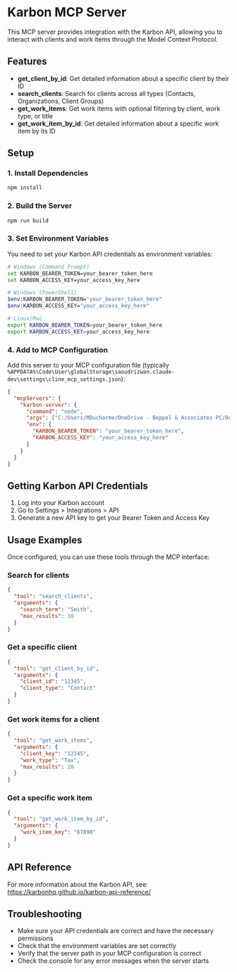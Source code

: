 # Karbon MCP Server

This MCP server provides integration with the Karbon API, allowing you to interact with clients and work items through the Model Context Protocol.

## Features

- **get_client_by_id**: Get detailed information about a specific client by their ID
- **search_clients**: Search for clients across all types (Contacts, Organizations, Client Groups)
- **get_work_items**: Get work items with optional filtering by client, work type, or title
- **get_work_item_by_id**: Get detailed information about a specific work item by its ID

## Setup

### 1. Install Dependencies

```bash
npm install
```

### 2. Build the Server

```bash
npm run build
```

### 3. Set Environment Variables

You need to set your Karbon API credentials as environment variables:

```bash
# Windows (Command Prompt)
set KARBON_BEARER_TOKEN=your_bearer_token_here
set KARBON_ACCESS_KEY=your_access_key_here

# Windows (PowerShell)
$env:KARBON_BEARER_TOKEN="your_bearer_token_here"
$env:KARBON_ACCESS_KEY="your_access_key_here"

# Linux/Mac
export KARBON_BEARER_TOKEN=your_bearer_token_here
export KARBON_ACCESS_KEY=your_access_key_here
```

### 4. Add to MCP Configuration

Add this server to your MCP configuration file (typically `%APPDATA%\Code\User\globalStorage\saoudrizwan.claude-dev\settings\cline_mcp_settings.json`):

```json
{
  "mcpServers": {
    "karbon-server": {
      "command": "node",
      "args": ["C:/Users/MDucharme/OneDrive - Beppel & Associates PC/Documents/Cline/MCP/karbon-server/build/index.js"],
      "env": {
        "KARBON_BEARER_TOKEN": "your_bearer_token_here",
        "KARBON_ACCESS_KEY": "your_access_key_here"
      }
    }
  }
}
```

## Getting Karbon API Credentials

1. Log into your Karbon account
2. Go to Settings > Integrations > API
3. Generate a new API key to get your Bearer Token and Access Key

## Usage Examples

Once configured, you can use these tools through the MCP interface:

### Search for clients
```json
{
  "tool": "search_clients",
  "arguments": {
    "search_term": "Smith",
    "max_results": 10
  }
}
```

### Get a specific client
```json
{
  "tool": "get_client_by_id",
  "arguments": {
    "client_id": "12345",
    "client_type": "Contact"
  }
}
```

### Get work items for a client
```json
{
  "tool": "get_work_items",
  "arguments": {
    "client_key": "12345",
    "work_type": "Tax",
    "max_results": 20
  }
}
```

### Get a specific work item
```json
{
  "tool": "get_work_item_by_id",
  "arguments": {
    "work_item_key": "67890"
  }
}
```

## API Reference

For more information about the Karbon API, see: https://karbonhq.github.io/karbon-api-reference/

## Troubleshooting

- Make sure your API credentials are correct and have the necessary permissions
- Check that the environment variables are set correctly
- Verify that the server path in your MCP configuration is correct
- Check the console for any error messages when the server starts
